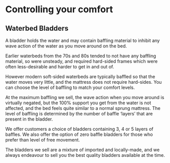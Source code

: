 # Controlling your comfort

## Waterbed Bladders

A bladder holds the water and may contain baffling material to inhibit any wave action of the water as you move around on the bed.

Earlier waterbeds from the 70s and 80s tended to not have any baffling material, so were unsteady, and required hard-sided frames which were often less-desirable and harder to get in and out of.  

However modern soft-sided waterbeds are typically baffled so that the water moves very little, and the mattress does not require hard-sides.  You can choose the level of baffling to match your comfort levels.

At the maximum baffling we sell, the wave action when you move around is virtually negated, but the 100% support you get from the water is not affected, and the bed feels quite similar to a normal sprung mattress.
The level of baffling is determined by the number of baffle ‘layers’ that are present in the bladder.

We offer customers a choice of bladders containing 3, 4 or 5 layers of baffles.  We also offer the option of zero baffle bladders for those who prefer than level of free movement.

The bladders we sell are a mixture of imported and locally-made, and we always endeavour to sell you the best quality bladders available at the time.
